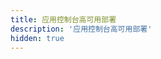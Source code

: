 ```yaml
---
title: 应用控制台高可用部署
description: '应用控制台高可用部署'
hidden: true
---
```

<!-- 
## 应用控制台高可用部署

> 我们给您的建议是在平台搭建完成以后，登录平台，在平台内部搭建 rbd-app-ui 服务，对接第三方数据库；既增加了应用控制台 Web 服务的灵活性，便于监控，又保证了应用控制台 Web 服务的高可用性。

```
# app-ui组件会和数据库产生大量连接，为了避免数据库阻塞，建议对外部数据库进行优化
[root@mysql ~]# vim /etc/my.cnf
max_connect_errors = 2000
# 在第一个管理节点上查看外部数据库信息
[root@manage01 ~]# vim /opt/rainbond/conf/ui.yaml
start: >-
    docker run --name rbd-app-ui
    --network host
    -e MANAGE_SECRET_KEY=eihi5Ijaiv4oL6jeecohfuDeeShideim
    -e MYSQL_HOST=39.104.21.207   #外部数据库主机IP
    -e MYSQL_PORT=3306		   #数据库端口
    -e MYSQL_USER=root		   #数据库用户名
    -e MYSQL_PASS=**          #数据库密码
    -e MYSQL_DB=console			#数据库库名
    -v /opt/rainbond/.init:/initdata
    -v /grdata/services/console:/app/ui/data
    -v /opt/rainbond/etc/rbd-api:/etc/goodrain #ssl文件
    -v /opt/rainbond/logs/rbd-app-ui:/app/logs #日志
    -i goodrain.me/rbd-app-ui:v5.1.6-release
```

- 创建 app-ui 应用

在首个管理节点查看当前使用 app-ui 镜像地址，使用此镜像地址作为构建源

```
docker ps |grep rbd-app-ui
```

<img src="http://rainbond-pkg.oss-cn-shanghai.aliyuncs.com/App-ui/CreatApplication01.png" width="100%" />

- 添加第三方服务，对接外部数据库

<img src="http://rainbond-pkg.oss-cn-shanghai.aliyuncs.com/App-ui/CreatApplication02.png" width="100%" />

- 添加数据中心的变量,连接 Mysql 信息

<img src="http://rainbond-pkg.oss-cn-shanghai.aliyuncs.com/App-ui/CreatApplication03.png" width="100%" />

- 添加 Mysql 端口，让其能够对内提供服务

<img src="http://rainbond-pkg.oss-cn-shanghai.aliyuncs.com/App-ui/CreatApplication04.png" width="100%" />
 
 - 添加对数据中心的依赖
 
<img src="http://rainbond-pkg.oss-cn-shanghai.aliyuncs.com/App-ui/CreatApplication05.png" width="100%" />

- 查看连接信息

<img src="http://rainbond-pkg.oss-cn-shanghai.aliyuncs.com/App-ui/CreatApplication06.png" width="100%" />

- app-ui 服务添加端口（7070），开通对外访问

<img src="http://rainbond-pkg.oss-cn-shanghai.aliyuncs.com/App-ui/CreatApplication07.png" width="100%" />

- 弹性伸缩实例数量，内存配置，构成应用控制台高可用

<img src="http://rainbond-pkg.oss-cn-shanghai.aliyuncs.com/App-ui/CreatApplication09.png" width="100%" />

<img src="http://rainbond-pkg.oss-cn-shanghai.aliyuncs.com/App-ui/CreatApplication10.png" width="100%" />

- 挂载存储

<img src="http://rainbond-pkg.oss-cn-shanghai.aliyuncs.com/App-ui/CreatApplication11.png" width="100%" />

```
#查看service信息得知pod所在目录，拷贝文件到pod所在目录
cp -a /grdata/services/console/  /grdata/tenant/7b0e4bed6a1f4b9498fdf48abcd18612/service/a8b6048dbb985348186ed1b4a874e7ea/
#拷贝ssl文件
cp -a /opt/rainbond/etc/rbd-api/ /grdata/tenant/7b0e4bed6a1f4b9498fdf48abcd18612/service/a8b6048dbb985348186ed1b4a874e7ea/

```

更多平台服务创建方式请参阅[用户使用手册](../user-manual/component-create/creation-process) -->
